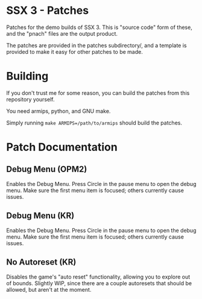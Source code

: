 # SSX 3 - Patches

Patches for the demo builds of SSX 3. This is "source code" form of these, and the "pnach" files are the output product.

The patches are provided in the patches subdirectory/, and a template is provided to make it easy for other patches to be made.

# Building

If you don't trust me for some reason, you can build the patches from this repository yourself.

You need armips, python, and GNU make.

Simply running `make ARMIPS=/path/to/armips` should build the patches.

# Patch Documentation

## Debug Menu (OPM2)

Enables the Debug Menu. Press Circle in the pause menu to open the debug menu. Make sure the first menu item is focused; others currently cause issues.

## Debug Menu (KR)

Enables the Debug Menu. Press Circle in the pause menu to open the debug menu. Make sure the first menu item is focused; others currently cause issues.

## No Autoreset (KR)

Disables the game's "auto reset" functionality, allowing you to explore out of bounds. Slightly WIP, since there are a couple autoresets that should be allowed, but aren't at the moment.

